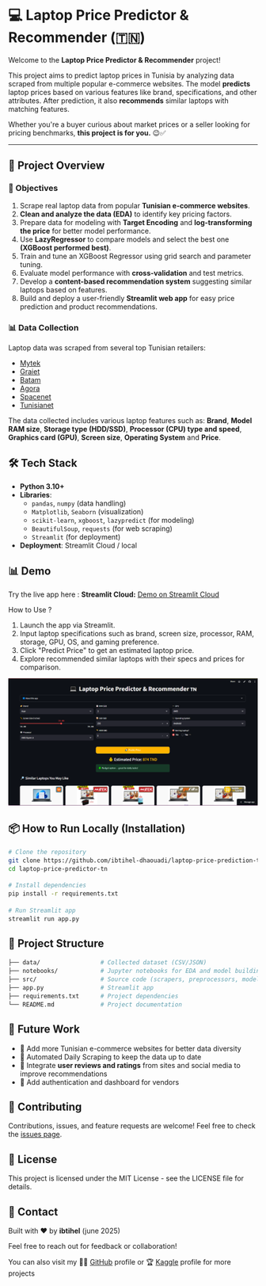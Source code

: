 # 💻 Laptop Price Predictor & Recommender (🇹🇳)

Welcome to the **Laptop Price Predictor & Recommender** project! 

This project aims to predict laptop prices in Tunisia by analyzing data scraped from multiple popular e-commerce websites. The model **predicts** laptop prices based on various features like brand, specifications, and other attributes. After prediction, it also **recommends** similar laptops with matching features.

Whether you're a buyer curious about market prices or a seller looking for pricing benchmarks, **this project is for you.** 😉✅

---

## 🚀 Project Overview

### 🎯 Objectives

1.  Scrape real laptop data from popular **Tunisian e-commerce websites**.
2.  **Clean and analyze the data (EDA)** to identify key pricing factors.
3.  Prepare data for modeling with **Target Encoding** and **log-transforming the price** for better model performance.
4.  Use **LazyRegressor** to compare models and select the best one **(XGBoost performed best)**.
5.  Train and tune an XGBoost Regressor using grid search and parameter tuning.
6.  Evaluate model performance with **cross-validation** and test metrics.
7.  Develop a **content-based recommendation system** suggesting similar laptops based on features.
8.  Build and deploy a user-friendly **Streamlit web app** for easy price prediction and product recommendations.

### 📊 Data Collection

Laptop data was scraped from several top Tunisian retailers:
- [Mytek](https://www.mytek.tn)
- [Graiet](https://www.graiet.tn)
- [Batam](https://www.batam.com.tn)
- [Agora](https://agora.tn/fr/)
- [Spacenet](https://www.spacenet.tn)
- [Tunisianet](https://www.tunisianet.com.tn/)

The data collected includes various laptop features such as: **Brand**, **Model RAM size**, **Storage type (HDD/SSD)**, **Processor (CPU) type and speed**, **Graphics card (GPU)**, **Screen size**, **Operating System** and **Price**.

## 🛠️ Tech Stack

- **Python 3.10+**
- **Libraries**:
  - `pandas`, `numpy` (data handling)
  - `Matplotlib`, `Seaborn` (visualization)
  - `scikit-learn`, `xgboost`, `lazypredict` (for modeling)
  - `BeautifulSoup`, `requests` (for web scraping)
  - `Streamlit` (for deployment)
- **Deployment**: Streamlit Cloud / local


## 📊 Demo

Try the live app here : **Streamlit Cloud:** [Demo on Streamlit Cloud](https://laptop-price-prediction-tn.streamlit.app/)

How to Use ?
1. Launch the app via Streamlit.
2. Input laptop specifications such as brand, screen size, processor, RAM, storage, GPU, OS, and gaming preference.
3. Click "Predict Price" to get an estimated laptop price.
4. Explore recommended similar laptops with their specs and prices for comparison.

[![App Screenshot](https://github.com/ibtihel-dhaouadi/laptop-price-prediction-tn/blob/main/app%20capture.png)](https://laptop-price-prediction-tn.streamlit.app/) 
## 📦 How to Run Locally (Installation)

```bash
# Clone the repository
git clone https://github.com/ibtihel-dhaouadi/laptop-price-prediction-tn.git
cd laptop-price-predictor-tn

# Install dependencies
pip install -r requirements.txt

# Run Streamlit app
streamlit run app.py

```



## 📂 Project Structure
```bash
├── data/                 # Collected dataset (CSV/JSON)
├── notebooks/            # Jupyter notebooks for EDA and model building
├── src/                  # Source code (scrapers, preprocessors, models)
├── app.py                # Streamlit app
├── requirements.txt      # Project dependencies
└── README.md             # Project documentation
```



## 📌 Future Work
- 🛒 Add more Tunisian e-commerce websites for better data diversity
- 🔁 Automated Daily Scraping to keep the data up to date
- 🧠 Integrate **user reviews and ratings** from sites and social media to improve recommendations
- 🔐 Add authentication and dashboard for vendors



## 🤝 Contributing
Contributions, issues, and feature requests are welcome!
Feel free to check the [issues page](https://github.com/ibtihel-dhaouadi/laptop-price-prediction-tn/issues).



## 📜 License
This project is licensed under the MIT License - see the LICENSE file for details.


## 📧 Contact
Built with ❤️ by **ibtihel** (june 2025)

Feel free to reach out for feedback or collaboration!


You can also visit my 🧑‍💻 [GitHub](https://github.com/ibtihel-dhaouadi) profile or 🏆 [Kaggle](https://www.kaggle.com/dhaouadiibtihel98) profile for more projects

